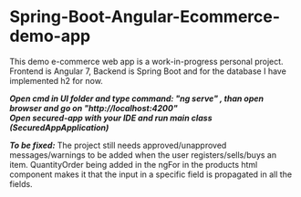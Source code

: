 # Spring-Boot-Angular-Ecommerce-demo-app
  This demo e-commerce web app is a work-in-progress personal project. Frontend is Angular 7, Backend is Spring Boot and for the database I have implemented h2 for now.

***Open cmd in UI folder and type command: "ng serve" , than open browser and go on "http://localhost:4200"***<br>
***Open secured-app with your IDE and run main class (SecuredAppApplication)***

***To be fixed:***
  The project still needs approved/unapproved messages/warnings to be added when the user registers/sells/buys an item.
  QuantityOrder being added in the ngFor in the products html component makes it that the input in a specific field is propagated in all the fields.
